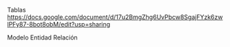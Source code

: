 Tablas https://docs.google.com/document/d/17u2BmgZhg6UvPbcw8SgajFYzk6zwlPFy87-8bot8obM/edit?usp=sharing

Modelo Entidad Relación
